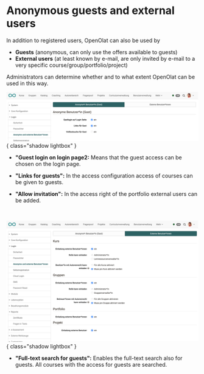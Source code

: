# Anonymous guests and external users

In addition to registered users, OpenOlat can also be used by

* **Guests** (anonymous, can only use the offers available to guests)
* **External users** (at least known by e-mail, are only invited by e-mail to a very specific course/group/portfolio/project)

Administrators can determine whether and to what extent OpenOlat can be used in this way.

![login_anonymous_external_user_tab1_v1_de.png](assets/login_anonymous_external_user_tab1_v1_de.png){ class="shadow lightbox" }


*  **"Guest login on login page2:**
Means that the guest access can be chosen on the login page.

*  **"Links for guests":**
In the access configuration access of courses can be given to guests.

*  **"Allow invitation":**
In the access right of the portfolio external users can be added.

<br>

![login_anonymous_external_user_tab2_v1_de.png](assets/login_anonymous_external_user_tab2_v1_de.png){ class="shadow lightbox" }

*  **"Full-text search for guests":**
Enables the full-text search also for guests. All courses with the access for guests are searched.


